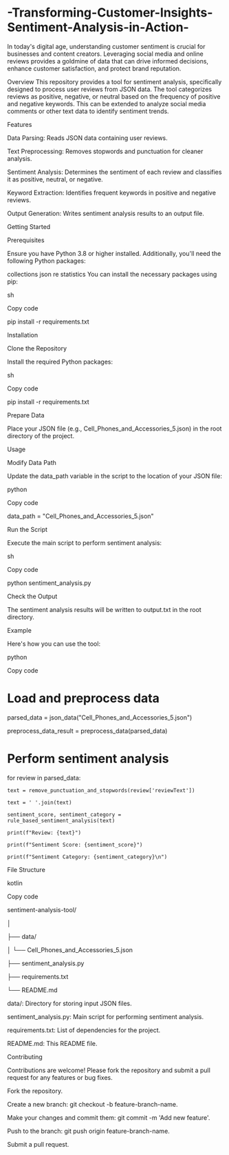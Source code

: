 # -Transforming-Customer-Insights-Sentiment-Analysis-in-Action-
In today's digital age, understanding customer sentiment is crucial for businesses and content creators. Leveraging social media and online reviews provides a goldmine of data that can drive informed decisions, enhance customer satisfaction, and protect brand reputation.

Overview
This repository provides a tool for sentiment analysis, specifically designed to process user reviews from JSON data. The tool categorizes reviews as positive, negative, or neutral based on the frequency of positive and negative keywords. This can be extended to analyze social media comments or other text data to identify sentiment trends.

Features

Data Parsing: Reads JSON data containing user reviews.

Text Preprocessing: Removes stopwords and punctuation for cleaner analysis.

Sentiment Analysis: Determines the sentiment of each review and classifies it as positive, neutral, or negative.

Keyword Extraction: Identifies frequent keywords in positive and negative reviews.

Output Generation: Writes sentiment analysis results to an output file.

Getting Started

Prerequisites

Ensure you have Python 3.8 or higher installed. Additionally, you'll need the following Python packages:

collections
json
re
statistics
You can install the necessary packages using pip:


sh

Copy code

pip install -r requirements.txt

Installation

Clone the Repository



Install the required Python packages:



sh

Copy code

pip install -r requirements.txt

Prepare Data



Place your JSON file (e.g., Cell_Phones_and_Accessories_5.json) in the root directory of the project.



Usage

Modify Data Path



Update the data_path variable in the script to the location of your JSON file:



python

Copy code

data_path = "Cell_Phones_and_Accessories_5.json"

Run the Script



Execute the main script to perform sentiment analysis:



sh

Copy code

python sentiment_analysis.py

Check the Output



The sentiment analysis results will be written to output.txt in the root directory.



Example

Here's how you can use the tool:



python

Copy code

# Load and preprocess data

parsed_data = json_data("Cell_Phones_and_Accessories_5.json")

preprocess_data_result = preprocess_data(parsed_data)



# Perform sentiment analysis

for review in parsed_data:

    text = remove_punctuation_and_stopwords(review['reviewText'])
    
    text = ' '.join(text)
    
    sentiment_score, sentiment_category = rule_based_sentiment_analysis(text)
    
    print(f"Review: {text}")
    
    print(f"Sentiment Score: {sentiment_score}")
    
    print(f"Sentiment Category: {sentiment_category}\n")
File
Structure

kotlin

Copy code

sentiment-analysis-tool/

│

├── data/

│   └── Cell_Phones_and_Accessories_5.json

├── sentiment_analysis.py

├── requirements.txt

└── README.md

data/: Directory for storing input JSON files.

sentiment_analysis.py: Main script for performing sentiment analysis.

requirements.txt: List of dependencies for the project.

README.md: This README file.


Contributing

Contributions are welcome! Please fork the repository and submit a pull request for any features or bug fixes.



Fork the repository.

Create a new branch: git checkout -b feature-branch-name.

Make your changes and commit them: git commit -m 'Add new feature'.

Push to the branch: git push origin feature-branch-name.

Submit a pull request.
